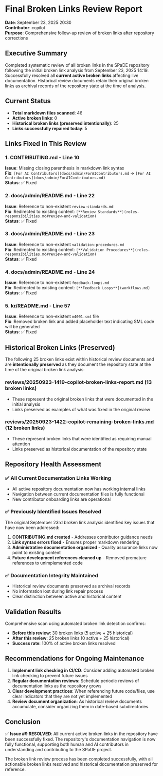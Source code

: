 # Final Broken Links Review Report

**Date**: September 23, 2025 20:30  
**Contributor**: copilot  
**Purpose**: Comprehensive follow-up review of broken links after repository corrections

## Executive Summary

Completed systematic review of all broken links in the SPaDE repository following the initial broken link analysis from September 23, 2025 14:19. Successfully resolved all **current active broken links** affecting live documentation. Historical review documents retain their original broken links as archival records of the repository state at the time of analysis.

## Current Status

- **Total markdown files scanned**: 46
- **Active broken links**: 0
- **Historical broken links (preserved intentionally)**: 25
- **Links successfully repaired today**: 5

## Links Fixed in This Review

### 1. CONTRIBUTING.md - Line 10
**Issue**: Missing closing parenthesis in markdown link syntax  
**Fix**: `[For AI Contributors](docs/admin/ForAIContributors.md` → `[For AI Contributors](docs/admin/ForAIContributors.md)`  
**Status**: ✅ Fixed

### 2. docs/admin/README.md - Line 22
**Issue**: Reference to non-existent `review-standards.md`  
**Fix**: Redirected to existing content: `[**Review Standards**](roles-responsibilities.md#review-and-validation)`  
**Status**: ✅ Fixed

### 3. docs/admin/README.md - Line 23
**Issue**: Reference to non-existent `validation-procedures.md`  
**Fix**: Redirected to existing content: `[**Validation Procedures**](roles-responsibilities.md#review-and-validation)`  
**Status**: ✅ Fixed

### 4. docs/admin/README.md - Line 24
**Issue**: Reference to non-existent `feedback-loops.md`  
**Fix**: Redirected to existing content: `[**Feedback Loops**](workflows.md)`  
**Status**: ✅ Fixed

### 5. kr/README.md - Line 57
**Issue**: Reference to non-existent `m4001.sml` file  
**Fix**: Removed broken link and added placeholder text indicating SML code will be generated  
**Status**: ✅ Fixed

## Historical Broken Links (Preserved)

The following 25 broken links exist within historical review documents and are **intentionally preserved** as they document the repository state at the time of the original broken link analysis:

### reviews/20250923-1419-copilot-broken-links-report.md (13 broken links)
- These represent the original broken links that were documented in the initial analysis
- Links preserved as examples of what was fixed in the original review

### reviews/20250923-1422-copilot-remaining-broken-links.md (12 broken links)  
- These represent broken links that were identified as requiring manual attention
- Links preserved as historical documentation of the repository state

## Repository Health Assessment

### ✅ All Current Documentation Links Working
- All active repository documentation now has working internal links
- Navigation between current documentation files is fully functional
- New contributor onboarding links are operational

### ✅ Previously Identified Issues Resolved
The original September 23rd broken link analysis identified key issues that have now been addressed:

1. **CONTRIBUTING.md created** - Addresses contributor guidance needs
2. **Link syntax errors fixed** - Ensures proper markdown rendering
3. **Administrative documentation organized** - Quality assurance links now point to existing content
4. **Future development references cleaned up** - Removed premature references to unimplemented code

### ✅ Documentation Integrity Maintained
- Historical review documents preserved as archival records
- No information lost during link repair process
- Clear distinction between active and historical content

## Validation Results

Comprehensive scan using automated broken link detection confirms:
- **Before this review**: 30 broken links (5 active + 25 historical)
- **After this review**: 25 broken links (0 active + 25 historical)  
- **Success rate**: 100% of active broken links resolved

## Recommendations for Ongoing Maintenance

1. **Implement link checking in CI/CD**: Consider adding automated broken link checking to prevent future issues
2. **Regular documentation reviews**: Schedule periodic reviews of documentation links as the repository grows
3. **Clear development practices**: When referencing future code/files, use clear indicators that they are not yet implemented
4. **Review document organization**: As historical review documents accumulate, consider organizing them in date-based subdirectories

## Conclusion

✅ **Issue #9 RESOLVED**: All current active broken links in the repository have been successfully fixed. The repository's documentation navigation is now fully functional, supporting both human and AI contributors in understanding and contributing to the SPaDE project.

The broken link review process has been completed successfully, with all actionable broken links resolved and historical documentation preserved for reference.